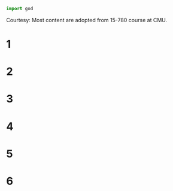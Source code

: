 ```python
import god
```
Courtesy: Most content are adopted from 15-780 course at CMU.
# 1

# 2

# 3

# 4

# 5

# 6

<!--stackedit_data:
eyJoaXN0b3J5IjpbLTYyNTI1MDE2NCwxNjU5MDE0NjgzLC05ND
g1NDY2MSw1NTk5OTg0ODQsLTExODExNjg0MjgsMjAwNzk1MTkw
MCwtMTczNTk1OTUyOSwtMTQyMTA4NjAyMl19
-->